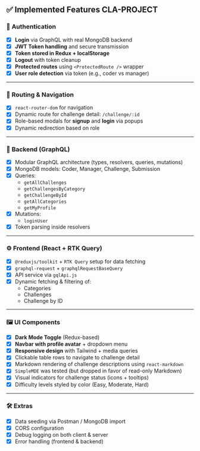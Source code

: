 
## ✅ Implemented Features CLA-PROJECT

### 🔐 **Authentication**
- [x] **Login** via GraphQL with real MongoDB backend
- [x] **JWT Token handling** and secure transmission
- [x] **Token stored in Redux + localStorage**
- [x] **Logout** with token cleanup
- [x] **Protected routes** using `<ProtectedRoute />` wrapper
- [x] **User role detection** via token (e.g., coder vs manager)

---

### 🧭 **Routing & Navigation**
- [x] `react-router-dom` for navigation
- [x] Dynamic route for challenge detail: `/challenge/:id`
- [x] Role-based modals for **signup** and **login** via popups
- [x] Dynamic redirection based on role

---

### 💾 **Backend (GraphQL)**
- [x] Modular GraphQL architecture (types, resolvers, queries, mutations)
- [x] MongoDB models: Coder, Manager, Challenge, Submission
- [x] Queries:
  - `getAllChallenges`
  - `getChallengesByCategory`
  - `getChallengeById`
  - `getAllCategories`
  - `getMyProfile`
- [x] Mutations:
  - `loginUser`
- [x] Token parsing inside resolvers

---

### ⚙️ **Frontend (React + RTK Query)**
- [x] `@reduxjs/toolkit` + `RTK Query` setup for data fetching
- [x] `graphql-request` + `graphqlRequestBaseQuery`
- [x] API service via `gqlApi.js`
- [x] Dynamic fetching & filtering of:
  - Categories
  - Challenges
  - Challenge by ID

---

### 🖼️ **UI Components**
- [x] **Dark Mode Toggle** (Redux-based)
- [x] **Navbar with profile avatar** + dropdown menu
- [x] **Responsive design** with Tailwind + media queries
- [x] Clickable table rows to navigate to challenge detail
- [x] Markdown rendering of challenge descriptions using `react-markdown`
- [x] `SimpleMDE` was tested (but dropped in favor of read-only Markdown)
- [x] Visual indicators for challenge status (icons + tooltips)
- [x] Difficulty levels styled by color (Easy, Moderate, Hard)

---

### 🛠️ **Extras**
- [x] Data seeding via Postman / MongoDB import
- [x] CORS configuration
- [x] Debug logging on both client & server
- [x] Error handling (frontend & backend)
